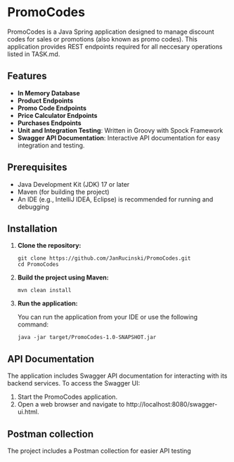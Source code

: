 # PromoCodes

PromoCodes is a Java Spring application designed to manage discount codes for sales or promotions (also known as promo codes). This application provides REST endpoints required for all neccesary operations listed in TASK.md.

## Features

- **In Memory Database**
- **Product Endpoints**
- **Promo Code Endpoints**
- **Price Calculator Endpoints**
- **Purchases Endpoints**
- **Unit and Integration Testing**: Written in Groovy with Spock Framework
- **Swagger API Documentation**: Interactive API documentation for easy integration and testing.

## Prerequisites

- Java Development Kit (JDK) 17 or later
- Maven (for building the project)
- An IDE (e.g., IntelliJ IDEA, Eclipse) is recommended for running and debugging

## Installation

1. **Clone the repository:**

   ```
   git clone https://github.com/JanRucinski/PromoCodes.git
   cd PromoCodes
    ```

2. **Build the project using Maven:**
    ```
    mvn clean install
    ```

2. **Run the application:**

    You can run the application from your IDE or use the following command:

    ```
    java -jar target/PromoCodes-1.0-SNAPSHOT.jar
    ```

## API Documentation

The application includes Swagger API documentation for interacting with its backend services. To access the Swagger UI:

1. Start the PromoCodes application.
2. Open a web browser and navigate to http://localhost:8080/swagger-ui.html.


## Postman collection

The project includes a Postman collection for easier API testing
